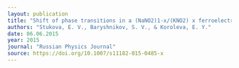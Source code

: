 ```yaml
---
layout: publication
title: "Shift of phase transitions in a (NaNO2)1-x/(KNO2) x ferroelectric composite"
authors: "Stukova, E. V., Baryshnikov, S. V., & Koroleva, E. Y."
date: 06.06.2015
year: 2015
journal: "Russian Physics Journal"
source: https://doi.org/10.1007/s11182-015-0485-x
---
```

